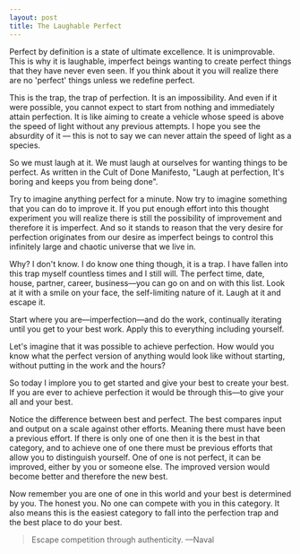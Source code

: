 ```yaml
---
layout: post
title: The Laughable Perfect
---
```


Perfect by definition is a state of ultimate excellence. It is unimprovable. This is why it is laughable, imperfect beings wanting to create perfect things that they have never even seen. If you think about it you will realize there are no 'perfect' things unless we redefine perfect.

This is the trap, the trap of perfection. It is an impossibility. And even if it were possible, you cannot expect to start from nothing and immediately attain perfection. It is like aiming to create a vehicle whose speed is above the speed of light without any previous attempts. I hope you see the absurdity of it –– this is not to say we can never attain the speed of light as a species.

So we must laugh at it. We must laugh at ourselves for wanting things to be perfect. As written in the Cult of Done Manifesto, "Laugh at perfection, It's boring and keeps you from being done".

Try to imagine anything perfect for a minute. Now try to imagine something that you can do to improve it. If you put enough effort into this thought experiment you will realize there is still the possibility of improvement and therefore it is imperfect. And so it stands to reason that the very desire for perfection originates from our desire as imperfect beings to control this infinitely large and chaotic universe that we live in.

Why? I don't know. I do know one thing though, it is a trap. I have fallen into this trap myself countless times and I still will. The perfect time, date, house,  partner, career, business––you can go on and on with this list. Look at it with a smile on your face, the self-limiting nature of it. Laugh at it and escape it.

Start where you are––imperfection––and do the work, continually iterating until you get to your best work. Apply this to everything including yourself.

Let's imagine that it was possible to achieve perfection. How would you know what the perfect version of anything would look like without starting, without putting in the work and the hours?

So today I implore you to get started and give your best to create your best. If you are ever to achieve perfection it would be through this––to give your all and your best.

Notice the difference between best and perfect. The best compares input and output on a scale against other efforts. Meaning there must have been a previous effort. If there is only one of one then it is the best in that category, and to achieve one of one there must be previous efforts that allow you to distinguish yourself. One of one is not perfect, it can be improved, either by you or someone else. The improved version would become better and therefore the new best.

Now remember you are one of one in this world and your best is determined by you. The honest you. No one can compete with you in this category. It also means this is the easiest category to fall into the perfection trap and the best place to do your best. 

> Escape competition through authenticity.
>    ––Naval